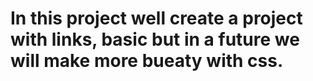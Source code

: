 # In this project well create a project with links, basic but in a future we will make more bueaty with css.